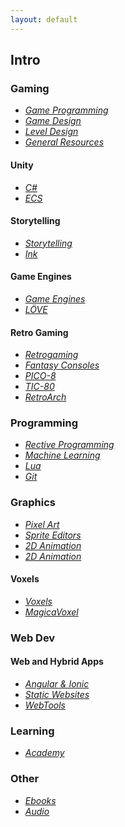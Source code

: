 ```yaml
---
layout: default
---
```


## Intro

### Gaming

* _[Game Programming](./pages/gamedev_game-programming.html)_
* _[Game Design](./pages/gamedev_game-design.html)_
* _[Level Design](./pages/gamedev_level-design.html)_
* _[General Resources](./pages/gamedev_general-resources.html)_

#### Unity

* _[C#](./pages/gamedev_csharp.html)_
* _[ECS](./pages/gamedev_game-programming_unity_ecs.html)_

#### Storytelling

* _[Storytelling](./pages/gamedev_storytelling.html)_
* _[Ink](./pages/gamedev_storytelling_ink.html)_

#### Game Engines

* _[Game Engines](./pages/gamedev_gameengines.html)_
* _[LÖVE](./pages/gamedev_gameengines_love2d.html)_

#### Retro Gaming

* _[Retrogaming](./pages/retrogaming.html)_
* _[Fantasy Consoles](./pages/retrogaming_fantasy-consoles.html)_
* _[PICO-8](./pages/retrogaming_pico-8.html)_
* _[TIC-80](./pages/retrogaming_tic-80.html)_
* _[RetroArch](./pages/retrogaming_libretro.html)_

### Programming

* _[Rective Programming](./pages/programming_reactive-programming.html)_
* _[Machine Learning](./programming_machine-learning.html)_
* _[Lua](./pages/programming_lua.html)_
* _[Git](./pages/programming_git.html)_

### Graphics

* _[Pixel Art](./pages/graphics_pixel-art.html)_
* _[Sprite Editors](./pages/graphics_sprite-editors.html)_
* _[2D Animation](./pages/graphics_2d-animation.html)_
* _[2D Animation](./pages/graphics_3d-tools.html)_

#### Voxels

* _[Voxels](./pages/graphics_voxels_voxels.html)_
* _[MagicaVoxel](./pages/graphics_voxels_magicavoxel.html)_

### Web Dev

#### Web and Hybrid Apps

* _[Angular & Ionic](./pages/webdev_angular.html)_
* _[Static Websites](./pages/webdev_static-websites.html)_
* _[WebTools](./pages/webdev_webtools.html)_

### Learning

* _[Academy](./pages/learning_academy.html)_

### Other

* _[Ebooks](./pages/other-ebooks.html)_
* _[Audio](./pages/other_audio.html)_
